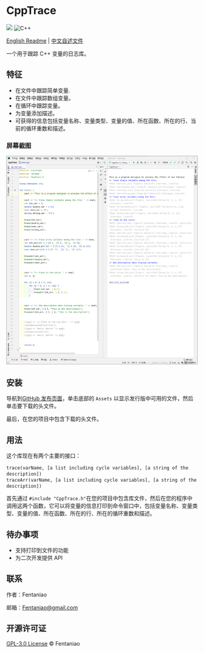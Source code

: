 # CppTrace

<p>
    <img src="https://img.shields.io/github/v/release/fentaniao/CppTrace?&color=blue&logo=hack-the-box)" />
    <img alt="C++" src="https://img.shields.io/badge/-C++-9f62a5?style=flat&logo=cplusplus&logoColor=white" />
</p>

[English Readme](https://github.com/Fentaniao/CppTrace/blob/main/README.md) | [中文自述文件](https://github.com/Fentaniao/CppTrace/blob/main/README_zh.md)

一个用于跟踪 C++ 变量的日志库。

## 特征

- 在文件中跟踪简单变量.
- 在文件中跟踪数组变量。
- 在循环中跟踪变量。
- 为变量添加描述。
- 可获得的信息包括变量名称、变量类型、变量的值、所在函数、所在的行、当前的循环重数和描述。

### 屏幕截图

![screenshoot](README.assets/screenshot.png)

## 安装

导航到[GitHub 发布页面](https://github.com/Fentaniao/CppTrace/releases)，单击底部的 `Assets` 以显示发行版中可用的文件，然后单击要下载的头文件。

最后，在您的项目中包含下载的头文件。

## 用法

这个库现在有两个主要的接口：

```
trace(varName, [a list including cycle variables], [a string of the description])
traceArr(varName, [a list including cycle variables], [a string of the description])
```

首先通过 `#include "CppTrace.h"`在您的项目中包含库文件，然后在您的程序中调用这两个函数，它可以将变量的信息打印到命令窗口中，包括变量名称、变量类型、变量的值、所在函数、所在的行、所在的循环重数和描述。

## 待办事项

- 支持打印到文件的功能
- 为二次开发提供 API 

## 联系

作者：Fentaniao

邮箱：[Fentaniao@gmail.com](mailto:Fentaniao@gmail.com)

## 开源许可证

[GPL-3.0 License](https://github.com/Fentaniao/MATLABUtilities/blob/main/LICENSE) © Fentaniao
